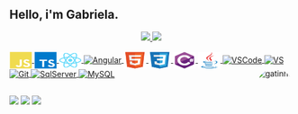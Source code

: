 ## Hello, i'm Gabriela.
<div align="center">
  <a href="https://github.com/GabrielaPeres">
  <img height="180em" src="https://github-readme-stats.vercel.app/api?username=GabrielaPeres&show_icons=true&theme=dracula&include_all_commits=true&count_private=true"/>
  <img height="180em" src="https://github-readme-stats.vercel.app/api/top-langs/?username=GabrielaPeres&layout=compact&langs_count=7&theme=dracula"/>
</div>
<div style="display: inline_block"><br>
  <img align="center" alt="Js" height="30" width="40" src="https://raw.githubusercontent.com/devicons/devicon/master/icons/javascript/javascript-plain.svg">
  <img align="center" alt="Ts" height="30" width="40" src="https://raw.githubusercontent.com/devicons/devicon/master/icons/typescript/typescript-plain.svg">
  <img align="center" alt="React" height="30" width="40" src="https://raw.githubusercontent.com/devicons/devicon/master/icons/react/react-original.svg">
  <img align="center" alt="Angular" height="40" width="40" src="https://angular.io/assets/images/logos/angular/angular.svg">
  <img align="center" alt="HTML" height="30" width="40" src="https://raw.githubusercontent.com/devicons/devicon/master/icons/html5/html5-original.svg">
  <img align="center" alt="CSS" height="30" width="40" src="https://raw.githubusercontent.com/devicons/devicon/master/icons/css3/css3-original.svg">
  <img align="center" alt="Csharp" height="30" width="40" src="https://raw.githubusercontent.com/devicons/devicon/master/icons/csharp/csharp-original.svg">
  <img align="center" alt="Java" height="30" width="40" src="https://raw.githubusercontent.com/devicons/devicon/master/icons/java/java-original.svg">
  <img align="center" alt="VSCode" src="https://cdn.jsdelivr.net/gh/devicons/devicon/icons/vscode/vscode-original.svg"  width="43" height="33" />
  <img align="center" alt="VS" src="https://visualstudio.microsoft.com/wp-content/uploads/2021/10/Product-Icon.svg"  width="45" height="35" />
  <img align="right" alt="gatinho" height="150" style="border-radius:50px;" src="https://http2.mlstatic.com/D_NQ_NP_884316-MLB48343863138_112021-O.jpg">
  <img align="center" alt="Git" src="https://cdn.jsdelivr.net/gh/devicons/devicon/icons/git/git-original-wordmark.svg" width="65" height="65"/>
  <img align="center" alt="SqlServer" src="https://img.icons8.com/color/480/microsoft-sql-server.png" width="50" height="40"/>
  <img align="center" alt="MySQL" src="https://img.icons8.com/color/480/microsoft-mysql.png" width="50" height="40"/>
</div>
  
  ##
 
<div> 
  <a href="https://www.instagram.com/gabrieladperess/" target="_blank"><img src="https://img.shields.io/badge/-Instagram-%23E4405F?style=for-the-badge&logo=instagram&logoColor=white" target="_blank"></a> 
  <a href = "mailto:gabrieladperes1998@gmail.com"><img src="https://img.shields.io/badge/-Gmail-%23333?style=for-the-badge&logo=gmail&logoColor=white" target="_blank"></a>
  <a href="https://www.linkedin.com/in/-gabrielaperes/" target="_blank"><img src="https://img.shields.io/badge/-LinkedIn-%230077B5?style=for-the-badge&logo=linkedin&logoColor=white" target="_blank"></a> 
 
 
</div>
